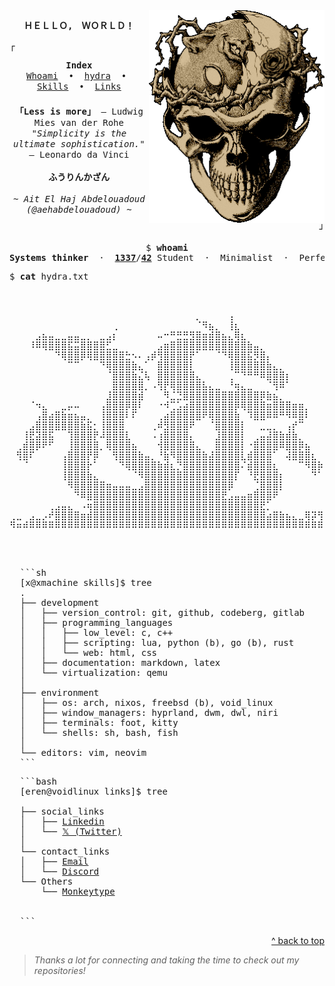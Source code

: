 <!-- Top anchor for back to top links -->
<div id="top"></div>

<img height="340" src="./assets/img/berserk.gif" align=right>

<p align="center">
  <samp>
    <strong>ＨＥＬＬＯ,　ＷＯＲＬＤ！</strong>
  </samp>
</p>

<!-- Animated GIF -->
<!--
<p align="center">
  <img src="https://media.giphy.com/media/hvRJCLFzcasrR4ia7z/giphy.gif" alt="wave" width="150">
</p>
-->

<!-- Bottom Frame -->
<p align="left">
  <samp>┌</samp>
</p>

<!-- Navigation Index -->
<p align="center">
  <samp>
    <strong>Index</strong><br>
    <a href="#whoami">Whoami</a> &nbsp;•&nbsp;
    <a href="#hydra">hydra</a> &nbsp;•&nbsp;
    <a href="#skills">Skills</a> &nbsp;•&nbsp;
    <a href="#links">Links</a>
  </samp>
</p>

<!-- Inspirational quotes and personal greeting -->
<p align="center" style="margin-top: 1.5em;">
  <samp>
    <strong>「Less is more」</strong> — Ludwig Mies van der Rohe<br>
    <em>"Simplicity is the ultimate sophistication."</em> — Leonardo da Vinci<br><br>
    <strong>ふうりんかざん</strong><br><br>
    <em>~ Ait El Haj Abdelouadoud (@aehabdelouadoud) ~</em>
  </samp>
</p>

<!-- Bottom Frame -->
<p align="right">
  <samp>┘</samp>
</p>

<!-- Whoami section -->
<pre align="center" id="whoami">
$ <strong>whoami</strong>
<strong>Systems thinker</strong>  ·  <a href="https://1337.ma/en/"><strong>1337</strong></a>/<a href="https://www.42network.org/"><strong>42</strong></a> Student  ·  </strong>Minimalist</strong>  ·  Perfectionist
</pre>

<!-- Planet ASCII art -->
<pre>
$ <strong>cat</strong> hydra.txt
  <p align="center" id="hydra">⠀
⠀⠀⠀⠀⠀⠀⠀⠀⠀⠀⠀⠀⠀⠀⠀⠀⠀⠀⠀⠀⠀⠀⠀⠀⠀⠀⠀⠀⠀⡀⠀⠀⠀⠀⢠⠀⠀⠀⠀⠀⠀⠀⠀⠀⠀⠀⠀⠀⠀⠀
⠀⠀⠀⠀⠀⠀⠀⠀⠀⠀⠀⠀⠀⠀⠀⠀⢀⠀⠀⠀⠀⠀⠀⠀⠀⠀⠀⠀⠀⠈⠻⣦⡀⠀⢸⣆⠀⠀⠀⠀⠀⠀⠀⠀⠀⠀⠀⠀⠀⠀
⠀⠀⠀⠀⣠⣦⣤⣀⣀⣤⣤⣀⡀⠀⣀⣠⡆⠀⠀⠀⠀⠀⠀⠤⠒⠛⣛⣛⣻⣿⣶⣾⣿⣦⣄⢿⣆⠀⠀⠀⠀⠀⠀⠀⠀⠀⠀⠀⠀⠀
⠀⠀⠀⠸⠿⢿⣿⣿⣿⣯⣭⣿⣿⣿⣿⣋⣀⠀⠀⠀⠀⠀⠀⣠⣶⣿⣿⣿⣿⣿⣿⣿⣿⣿⣿⣿⣿⣷⣤⡀⠀⠀⠀⠀⠀⠀⠀⠀⠀⠀
⠀⠀⠀⠀⠀⠀⠀⠙⢿⣿⣿⡿⢿⣿⣿⣿⣿⣿⣓⠢⠄⢠⡾⢻⣿⣿⣿⣿⡟⠁⠀⠀⠈⠙⢿⣿⣿⣯⡻⣿⡄⠀⠀⠀⠀⠀⠀⠀⠀⠀
⠀⠀⠀⠀⠀⠀⠀⠀⠀⠉⠉⠀⠀⠀⠙⢿⣿⣿⣿⣷⣄⠁⠀⣿⣿⣿⣿⣿⡇⠀⠀⠀⠀⠀⢸⣿⣿⣿⣿⣿⣷⣄⡀⠀⠀⠀⠀⠀⠀⠀
⠀⠀⠀⠀⠀⠀⠀⠀⠀⠀⠀⠀⠀⠀⠀⠈⣿⣿⣿⣷⣌⢧⠀⣿⣿⣿⣿⣿⣿⣄⠀⠀⠀⠀⢀⠉⠙⠛⠛⠿⣿⣿⣿⡆⠀⠀⠀⠀⠀⠀
⠀⠀⠀⠀⠀⠀⠀⠀⠀⠀⠀⠀⠀⠀⠀⠀⣿⣿⣿⣿⣿⡀⠠⢻⡟⢿⣿⣿⣿⣿⣧⣄⣀⠀⠘⢶⣄⣀⠀⠀⠈⢻⠿⠁⠀⠀⠀⠀⠀⠀
⠀⠀⠀⠀⠀⠀⠀⠀⠀⠀⠀⠀⠀⠀⠀⣸⣿⣿⣿⣿⣾⠀⠀⠀⠻⣈⣙⣿⣿⣿⣿⣿⣿⣿⣿⣿⣿⣿⣿⡿⣷⣦⡀⠀⠀⠀⠀⠀⠀⠀
⠀⠀⠀⠈⠲⣄⠀⠀⣀⡤⠤⠀⠀⠀⢠⣿⣿⣿⡿⣿⠇⠀⠀⠐⠺⢉⣡⣴⣿⣿⣿⣿⣿⣿⣿⡿⢿⣿⣿⣿⣶⣿⣿⣿⣶⣶⡀⠀⠀⠀
⠀⠀⠀⠀⢠⣿⣴⣿⣷⣶⣦⣤⡀⠀⢸⣿⣿⣿⠇⠏⠀⠀⠀⢀⣴⣿⣿⣿⣿⣿⠟⢿⣿⣿⣿⣷⠀⠹⣿⣿⠿⠿⠛⠻⠿⣿⠇⠀⠀⠀
⠀⠀⠀⣠⣿⣿⣿⣿⣿⣿⣿⣷⣯⡂⢸⣿⣿⣿⠀⠀⠀⠀⢀⠾⣻⣿⣿⣿⠟⠀⠀⠈⣿⣿⣿⣿⡇⠀⠀⣀⣀⡀⠀⢠⡞⠉⠀⠀⠀⠀
⠀⠀⢸⣟⣽⣿⣯⠀⠀⢹⣿⣿⣿⡟⠼⣿⣿⣿⣇⠀⠀⠀⠠⢰⣿⣿⣿⣿⡄⠀⠀⠀⣸⣿⣿⣿⡇⠀⢀⣤⣼⣿⣷⣾⣷⡀⠀⠀⠀⠀
⠀⢀⣾⣿⡿⠟⠋⠀⠀⢸⣿⣿⣿⣿⡀⢿⣿⣿⣿⣦⠀⠀⠀⢺⣿⣿⣿⣿⣿⣄⠀⠀⣿⣿⣿⣿⡇⠐⣿⣿⣿⣿⠿⣿⣿⡿⣦⠀⠀⠀
⠀⢻⣿⠏⠀⠀⠀⠀⢠⣿⣿⣿⡟⡿⠀⠀⢻⣿⣿⣿⣷⣤⡀⠘⣷⠻⣿⣿⣿⣿⣷⣼⣿⣿⣿⣿⣇⣾⣿⣿⣿⠁⠀⢼⣿⣿⣿⣆⠀⠀
⠀⠀⠈⠀⠀⠀⠀⠀⢸⣿⣿⣿⡗⠁⠀⠀⠀⠙⢿⣿⣿⣿⣿⣷⣾⣆⡙⣿⣿⣿⣿⣿⣿⣿⣿⣿⠌⣾⣿⣿⣿⣆⠀⠀⠀⠉⠻⣿⡷⠀
⠀⠀⠀⠀⠀⠀⠀⠀⢸⣿⣿⣿⣷⣄⠀⠀⠀⠀⠀⠈⠻⣿⣿⣿⣿⣿⣿⣿⣿⣿⣿⣿⣿⣿⣿⡏⠀⠘⣟⣿⣿⣿⡆⠀⠀⠀⠀⠙⠁⠀
⠀⠀⠀⠀⠀⠀⠀⠀⠀⠻⣿⣿⣿⣿⣿⣶⣤⣤⣤⣀⣠⣿⣿⣿⣿⣿⣿⣿⣿⣿⣿⣿⣿⣿⡿⠀⠀⠀⢈⣿⣿⣿⡇⠀⠀⠀⠀⠀⠀⠀
⠀⠀⠀⠀⠀⠀⠀⠀⠀⠀⠙⠿⣿⣿⣿⣿⣿⣿⣿⣿⣿⣿⣿⣿⣿⣿⣿⣿⣿⣿⣿⣿⣿⣟⣠⣤⣤⣶⣿⣿⣿⠟⠀⠀⠀⠀⠀⠀⠀⠀
⠀⠀⠀⠀⠀⠀⢀⣠⣤⣄⠀⠠⢶⣿⣿⣿⣿⣿⣿⣿⣿⣿⣿⣿⣿⣿⣿⣿⣿⣿⣿⣿⣿⣿⣿⣿⣿⣿⣿⣟⡁⠀⠀⠀⠀⠀⠀⠀⠀⠀
⢀⣀⠀⣠⣀⡠⠞⣿⣿⣿⣿⣶⣾⣿⣿⣿⣿⣿⣿⣿⣿⣿⣿⣿⣿⣿⣿⣿⣿⣿⣿⣿⣿⣿⣿⣿⣿⣿⣿⣿⣴⣿⣷⣦⣄⣀⢿⡽⢻⣦
⠻⠶⠾⠿⠿⠿⠿⠿⠿⠿⠿⠿⠿⠿⠿⠿⠿⠿⠿⠿⠿⠿⠿⠿⠿⠿⠿⠿⠿⠿⠿⠿⠿⠿⠿⠿⠿⠿⠿⠿⠿⠿⠿⠿⠿⠿⠿⠿⠿⠋
  </p>
</pre>

<pre align="left" di="skills">
  ```sh
  [x@xmachine skills]$ tree
  .
  ├── development
  │   ├── version_control: git, github, codeberg, gitlab
  │   ├── programming_languages
  │   │   ├── low_level: c, c++
  │   │   ├── scripting: lua, python (b), go (b), rust
  │   │   └── web: html, css
  │   ├── documentation: markdown, latex
  │   └── virtualization: qemu
  │
  ├── environment
  │   ├── os: arch, nixos, freebsd (b), void_linux
  │   ├── window_managers: hyprland, dwm, dwl, niri
  │   ├── terminals: foot, kitty
  │   └── shells: sh, bash, fish
  │
  └── editors: vim, neovim
  ```
</pre>

<pre align="left" id="links">
  ```bash
  [eren@voidlinux links]$ tree
  <!--.
  ├── dev_links
  │   ├── <a href="https://gitlab.com/aehabdelouadoud">GitLab</a>
  │   ├── <a href="https://codeberg.org/aehabdelouadoud">CodeBerg</a>
  │   └── <a href="https://leetcode.com/u/aehabdelouadoud">LeetCode</a>
  │-->
  ├── social_links
  │   ├── <a href="https://linkedin.com/in/aehabdelouadoud">Linkedin</a>
  │   └── <a href="https://x.com/thexpolymath">𝕏 (Twitter)</a>
  │
  └── contact_links
  │   ├── <a href="mailto:mailme.dealt368@passinbox.com">Email</a>
  │   └── <a href="https://discord.com/users/1133976190709940345">Discord</a>
  └── Others
      └── <a href="https://monkeytype.com/profile/thexpolymath">Monkeytype</a>  
  
    <!-- │   ├── <a href="https://medium.com/@aehabdelouadoud">Medium</a>
  │   ├── <a href="https://youtube.com/@TheXPolymath">YouTube</a>
  │   ├── <a href="https://bsky.app/profile/aehabdelouadoud.bsky.social">BlueSky</a>
  │   └── <a href="https://mastodon.social/@aehabdelouadoud">Mastodon</a> -->
  ```
</pre>
<!-- Links & Profiles grouped by type -->
<!--
<pre align="left" id="links--profiles">
$ <strong>cat</strong> dev_links

* <a href="https://gitlab.com/aehabdelouadoud">GitLab</a>
* <a href="https://codeberg.org/aehabdelouadoud">CodeBerg</a>
* <a href="https://leetcode.com/u/aehabdelouadoud">LeetCode</a>

$ <strong>cat</strong> social_links

* <a href="https://linkedin.com/in/aehabdelouadoud">LinkedIn</a>
* <a href="https://x.com/thexpolymath">X</a>
* <a href="https://medium.com/@aehabdelouadoud">Medium</a>
* <a href="https://youtube.com/@aehabdelouadoud">YouTube</a>
* <a href="https://bsky.app/profile/aehabdelouadoud.bsky.social">BlueSky</a>
* <a href="https://mastodon.social/@aehabdelouadoud">Mastodon</a>

$ <strong>cat</strong> contact_links

* <a href="mailto:mailme.dealt368@passinbox.com">Email</a>
* <a href="https://discord.com/users/1133976190709940345">Discord</a>
</pre>
-->

<!-- Back to top navigation ↑ -->
<p align="right"><a href="#top">^ back to top</a></p>

> *Thanks a lot for connecting and taking the time to check out my repositories!*
